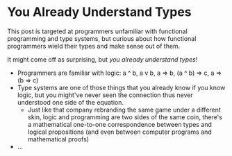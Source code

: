# You Already Understand Types

This post is targeted at programmers unfamiliar with functional programming and
type systems, but curious about how functional programmers wield their types
and make sense out of them.

It might come off as surprising, but *you already understand types*!

* Programmers are familiar with logic: a ^ b, a v b, a => b, (a ^ b) => c, a => (b => c)
* Type systems are one of those things that you already know if you know logic,
    but you might've never seen the connection thus never understood one side of
    the equation.
    - Just like that company rebranding the same game under a different skin,
        logic and programming are two sides of the same coin, there's a
        mathematical one-to-one correspondence between types and logical
        propositions (and even between computer programs and mathematical proofs)
* ...

